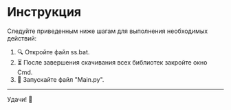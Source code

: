 # Инструкция

Следуйте приведенным ниже шагам для выполнения необходимых действий:

1. 🔍 Откройте файл ss.bat.
2. ⏳ После завершения скачивания всех библиотек закройте окно Cmd.
3. 🚀 Запускайте файл "Main.py".
---

Удачи! 🎉
